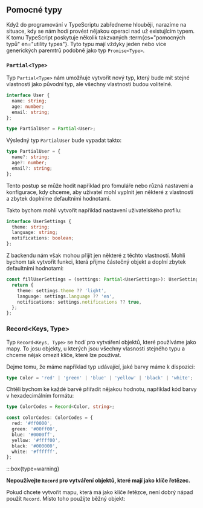 ## Pomocné typy

Když do programování v TypeScriptu zabředneme hlouběji, narazíme na situace, kdy se nám hodí provést nějakou operaci nad už existujícím typem. K tomu TypeScript poskytuje několik takzvaných :term{cs="pomocných typů" en="utility types"}. Tyto typu mají vždyky jeden nebo více generických paremtrů podobně jako typ `Promise<Type>`. 

### `Partial<Type>`

Typ `Partial<Type>` nám umožňuje vytvořit nový typ, který bude mít stejné vlastnosti jako původní typ, ale všechny vlastnosti budou volitelné.

```ts
interface User {
  name: string;
  age: number;
  email: string;
};

type PartialUser = Partial<User>;
```

Výsledný typ `PartialUser` bude vypadat takto:

```ts
type PartialUser = {
  name?: string;
  age?: number;
  email?: string;
};
```

Tento postup se může hodit například pro fomuláře nebo různá nastavení a konfigurace, kdy chceme, aby uživatel mohl vyplnit jen některé z vlastností a zbytek doplníme defaultními hodnotami.

Takto bychom mohli vytvořit například nastavení uživatelského profilu:

```ts
interface UserSettings {
  theme: string;
  language: string;
  notifications: boolean;
};
```

Z backendu nám však mohou přijít jen některé z těchto vlastností. Mohli bychom tak vytvořit funkci, která přijme částečný objekt a doplní zbytek defaultními hodnotami:

```ts
const fillUserSettings = (settings: Partial<UserSettings>): UserSettings => {
  return {
    theme: settings.theme ?? 'light',
    language: settings.language ?? 'en',
    notifications: settings.notifications ?? true,
  };
};
```

### Record<Keys, Type>

Typ `Record<Keys, Type>` se hodí pro vytváření objektů, které používáme jako mapy. To josu objekty, u kterých jsou všechny vlasnosti stejného typu a chceme nějak omezit klíče, které lze používat.

Dejme tomu, že máme například typ udávající, jaké barvy máme k dispozici:

```ts
type Color = 'red' | 'green' | 'blue' | 'yellow' | 'black' | 'white';
```

Chtěli bychom ke každé barvě přiřadit nějakou hodnotu, například kód barvy v hexadecimálním formátu:

```ts
type ColorCodes = Record<Color, string>;

const colorCodes: ColorCodes = {
  red: '#ff0000',
  green: '#00ff00',
  blue: '#0000ff',
  yellow: '#ffff00',
  black: '#000000',
  white: '#ffffff',
};
```

:::box{type=warning}

**Nepoužívejte `Record` pro vytváření objektů, které mají jako klíče řetězec.**

Pokud chcete vytvořit mapu, která má jako klíče řetězce, není dobrý nápad použít `Record`. Místo toho použijte běžný objekt:

```ts
